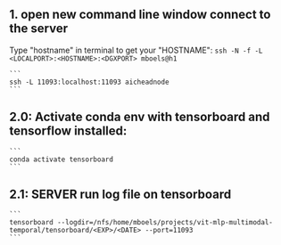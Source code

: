

## 1. open new command line window connect to the server

Type "hostname" in terminal to get your "HOSTNAME":
    ```
    ssh -N -f -L <LOCALPORT>:<HOSTNAME>:<DGXPORT> mboels@h1
    ```

    ```
	ssh -L 11093:localhost:11093 aicheadnode
    ```

## 2.0: Activate conda env with tensorboard and tensorflow installed:
    ```
    conda activate tensorboard
    ```

## 2.1: SERVER run log file on tensorboard 
    ```
    tensorboard --logdir=/nfs/home/mboels/projects/vit-mlp-multimodal-temporal/tensorboard/<EXP>/<DATE> --port=11093
    ```
